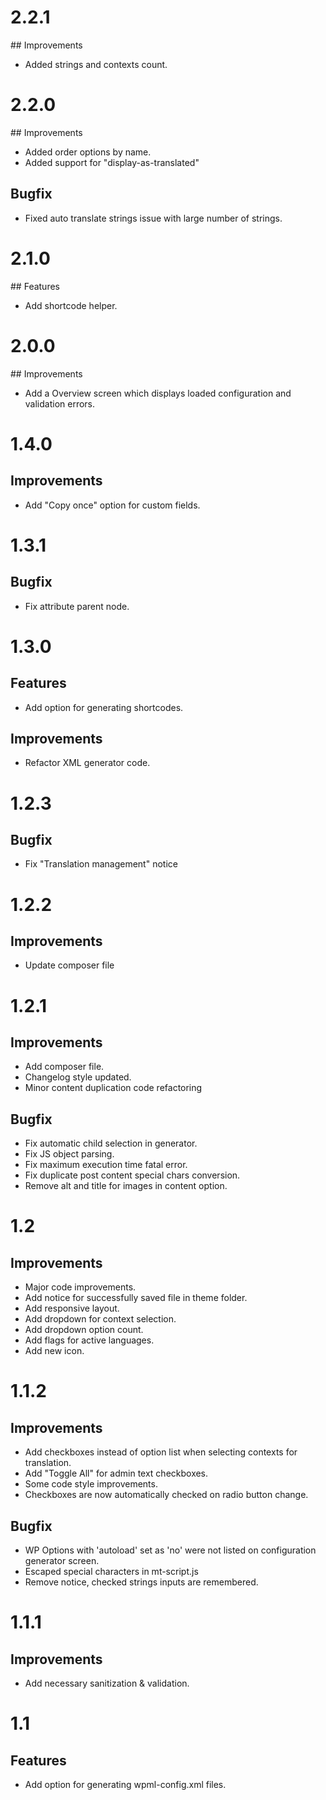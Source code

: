 # 2.2.1

## Improvements

* Added strings and contexts count.

# 2.2.0

## Improvements

* Added order options by name.
* Added support for "display-as-translated"

## Bugfix

* Fixed auto translate strings issue with large number of strings. 

# 2.1.0

## Features

* Add shortcode helper.

# 2.0.0

## Improvements

* Add a Overview screen which displays loaded configuration and validation errors.

# 1.4.0

## Improvements

* Add "Copy once" option for custom fields.

# 1.3.1

## Bugfix

* Fix attribute parent node.

# 1.3.0

## Features

* Add option for generating shortcodes.

## Improvements

* Refactor XML generator code.

# 1.2.3

## Bugfix

* Fix "Translation management" notice

# 1.2.2

## Improvements

* Update composer file

# 1.2.1

## Improvements

* Add composer file.
* Changelog style updated.
* Minor content duplication code refactoring

## Bugfix

* Fix automatic child selection in generator.
* Fix JS object parsing.
* Fix maximum execution time fatal error.
* Fix duplicate post content special chars conversion.
* Remove alt and title for images in content option.

# 1.2

## Improvements

* Major code improvements.
* Add notice for successfully saved file in theme folder.
* Add responsive layout.
* Add dropdown for context selection.
* Add dropdown option count.
* Add flags for active languages.
* Add new icon.

# 1.1.2

## Improvements

* Add checkboxes instead of option list when selecting contexts for translation.
* Add "Toggle All" for admin text checkboxes.
* Some code style improvements.
* Checkboxes are now automatically checked on radio button change.

## Bugfix

* WP Options with 'autoload' set as 'no' were not listed on configuration generator screen.
* Escaped special characters in mt-script.js
* Remove notice, checked strings inputs are remembered.

# 1.1.1

## Improvements

* Add necessary sanitization & validation.

# 1.1

## Features

* Add option for generating wpml-config.xml files.